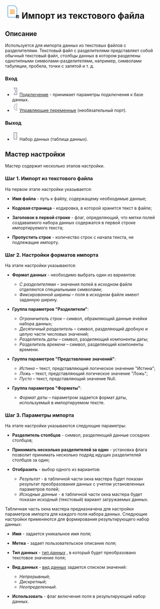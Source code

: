 # ![](../../media/app/icons/vendors/importtextfile.svg) Импорт из текстового файла

## Описание

Используется для импорта данных из текстовых файлов c разделителями. Текстовый файл с разделителями представляет собой обычный текстовый файл, столбцы данных в котором разделены однотипными символами-разделителями, например, символами табуляции, пробела, точки с запятой и т. д.

### Вход

* ![](../../media/app/icons/ports/input-connection-inactive.svg)   [Подключение](../connections/README.md) - принимает параметры подключения к базе данных.
* ![](../../media/app/icons/ports/optional-input-variable-inactive.svg) [Управляющие переменные](../../scenario/variables/control_variables.md) (необязательный порт).

### Выход

* ![](../../media/app/icons/ports/table-inactive.svg) Набор данных (таблица данных).

## Мастер настройки

Мастер содержит несколько этапов настройки.

### Шаг 1. Импорт из текстового файла

На первом этапе настройки указывается:

* **Имя файла** - путь к файлу, содержащему необходимые данные;

* **Кодовая страница** - кодировка, в которой хранится текст в файле;

* **Заголовок в первой строке** - флаг, определяющий, что метки полей создаваемого набора данных содержатся в первой строке импортируемого текста;

* **Пропустить строк** - количество строк с начала текста, не подлежащие импорту.

### Шаг 2. Настройки форматов импорта

На этапе настройки указываются:

* **Формат данных** - необходимо выбрать один из вариантов:
  * *С разделителями* – значения полей в исходном файле отделяются специальными символами;
  * *Фиксированной ширины* – поля в исходном файле имеют заданную ширину.

* **Группа параметров "Разделители"**:
  * *Ограничитель строк* – символ, обрамляющий данные ячейки набора данных;
  * *Десятичный разделитель* – символ, разделяющий дробную и целую части числовых значений;
  * *Разделитель даты* – символ, разделяющий компоненты даты;
  * *Разделитель времени* – символ, разделяющий компоненты времени.

* **Группа параметров "Представление значений"**:
  * *Истина* – текст, представляющий логическое значение "Истина";
  * *Ложь* – текст, представляющий логическое значение "Ложь";
  * *Пусто* – текст, представляющий значение Null.

* **Группа параметров "Форматы"**:
  * *Формат даты* – параметром задается формат даты, используемый в импортируемом тексте.

### Шаг 3. Параметры импорта

На этапе настройки указываются следующие параметры:

* **Разделитель столбцов** - символ, разделяющий данные соседних столбцов;

* **Принимать несколько разделителей за один** - установка флага позволит принимать несколько подряд идущих разделителей столбцов за один;

* **Отобразить** - выбор одного из вариантов:
  * *Результат* - в табличной части окна мастера будет показан результат преобразования данных с учетом установленных параметров полей;
  * *Исходные данные* - в табличной части окна мастера будет показан исходный (текстовый) вариант загружаемых данных.

Табличная часть окна мастера предназначена для настройки параметров импорта для каждого поля набора данных.
Следующие настройки применяются для формирования результирующего набор данных:

* **Имя** - задается уникальное имя поля;

* **Метка** - задает пользовательское описание поля;

* **Тип данных** - [тип данных](../../data/datatype.md) , в который будет преобразовано текстовое значение поля;

* **Вид данных** - [вид данных](../../data/datakind.md) задается списком значений:
  * *Непрерывный*;
  * *Дискретный*;
  * *Неопределенный*.

* **Использовать** - флаг включения поля в результирующий набор данных.
